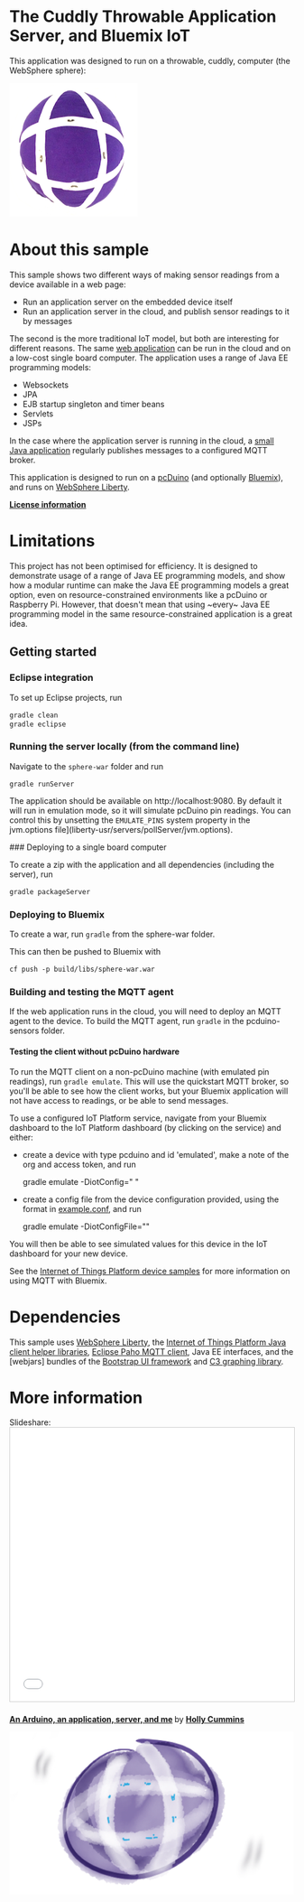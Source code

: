 # The Cuddly Throwable Application Server, and Bluemix IoT

This application was designed to run on a throwable, cuddly, computer (the WebSphere sphere): 

![Photo of Throwable Application Server](spherephoto.png)

# About this sample

This sample shows two different ways of making sensor readings from a device available in a web page: 

* Run an application server on the embedded device itself
* Run an application server in the cloud, and publish sensor readings to it by messages

The second is the more traditional IoT model, but both are interesting for different reasons. The same [web application](sphere-war) can be run in the cloud and on a low-cost single board computer. The application
 uses a range of Java EE programming models: 

* Websockets
* JPA
* EJB startup singleton and timer beans 
* Servlets
* JSPs

In the case where the application server is running in the cloud, a [small Java application](pcduino-sensors) regularly publishes messages to a configured MQTT broker.

This application is designed to run on a [pcDuino](http://www.linksprite.com/linksprite-pcduino/) (and optionally [Bluemix](http://bluemix.net)), and runs on [WebSphere Liberty](http://wasdev.net). 

**[License information](LICENSE.txt)** 

# Limitations 

This project has not been optimised for efficiency. It is designed to demonstrate usage of a range of Java EE programming models, and show how a modular runtime can make the Java EE programming models a great option, even on resource-constrained environments like a pcDuino or Raspberry Pi. However, that doesn't mean that using ~every~ Java EE programming model in the same resource-constrained application is a great idea. 

## Getting started 

### Eclipse integration 

To set up Eclipse projects, run 

    gradle clean
    gradle eclipse

### Running the server locally (from the command line) 

Navigate to the `sphere-war` folder and run

    gradle runServer

The application should be available on http://localhost:9080. By default it will run in emulation mode, so it will simulate pcDuino pin readings. You can control this by unsetting the `EMULATE_PINS` system property in the jvm.options file](liberty-usr/servers/pollServer/jvm.options).

### Deploying to a single board computer 

To create a zip with the application and all dependencies (including the server), run 

    gradle packageServer


### Deploying to Bluemix 

To create a war, run `gradle` from the sphere-war folder.

This can then be pushed to Bluemix with 

    cf push -p build/libs/sphere-war.war

### Building and testing the MQTT agent 

If the web application runs in the cloud, you will need to deploy an MQTT agent to the device. To build the MQTT agent, run `gradle` in the pcduino-sensors folder. 


#### Testing the client without pcDuino hardware

To run the MQTT client on a non-pcDuino machine (with emulated pin readings), run `gradle emulate`. This will use the quickstart MQTT broker, so you'll be able to see how the client works, but your Bluemix application will not have access to readings, or be able to send messages.

To use a configured IoT Platform service, navigate from your Bluemix dashboard to the IoT Platform dashboard (by clicking on the service) and either:

* create a device with type pcduino and id 'emulated', make a note of the org and access token, and run 

    gradle emulate -DiotConfig="<org> <accesstoken>"
    
* create a config file from the device configuration provided, using the format in [example.conf](pcduino-sensors/example.conf),  and run 

    gradle emulate -DiotConfigFile="<pathtoconfigfile>"

You will then be able to see simulated values for this device in the IoT dashboard for your new device. 

See the [Internet of Things Platform device samples](https://github.com/ibm-messaging/iot-device-samples) for more information on using MQTT with Bluemix.

# Dependencies 

This sample uses [WebSphere Liberty](http://wasdev.net), the [Internet of Things Platform Java client helper libraries](https://github.com/ibm-watson-iot/iot-java), [Eclipse Paho MQTT client](http://www.eclipse.org/paho/), Java EE interfaces, and the [webjars] bundles of the [Bootstrap UI framework](http://getbootstrap.com) and [C3 graphing library](http://c3js.org). 

# More information 

Slideshare: <iframe src="//www.slideshare.net/slideshow/embed_code/key/k6zLBYj0DgXu4k" width="595" height="485" frameborder="0" marginwidth="0" marginheight="0" scrolling="no" style="border:1px solid #CCC; border-width:1px; margin-bottom:5px; max-width: 100%;" allowfullscreen> </iframe> <div style="margin-bottom:5px"> <strong> <a href="//www.slideshare.net/HollyCummins/an-arduino-an-application-server-and-me" title="An Arduino, an application, server, and me" target="_blank">An Arduino, an application, server, and me</a> </strong> by <strong><a target="_blank" href="//www.slideshare.net/HollyCummins">Holly Cummins</a></strong> </div>


![Drawing of Throwable Application Server](drawnsphere.png)
